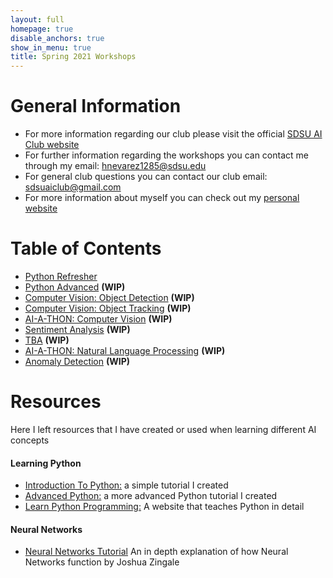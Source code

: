 ```yaml
---
layout: full
homepage: true
disable_anchors: true
show_in_menu: true
title: Spring 2021 Workshops
---
```


# General Information
- For more information regarding our club please visit the official [SDSU AI Club website](https://aiclub.sdsu.edu/)
- For further information regarding the workshops you can contact me through my email: <hnevarez1285@sdsu.edu>
- For general club questions you can contact our club email: <sdsuaiclub@gmail.com>
- For more information about myself you can check out my [personal website](https://hectorenevarez.github.io/)

# Table of Contents
- [Python Refresher](https://hectorenevarez.github.io/AIClubWorkshopsSpring21/pythonrefresher/python)
- [Python Advanced](#) **(WIP)**
- [Computer Vision: Object Detection](#) **(WIP)**
- [Computer Vision: Object Tracking](#) **(WIP)**
- [AI-A-THON: Computer Vision](#) **(WIP)**
- [Sentiment Analysis](#) **(WIP)**
- [TBA](#) **(WIP)**
- [AI-A-THON: Natural Language Processing](#) **(WIP)**
- [Anomaly Detection](#) **(WIP)**

# Resources
Here I left resources that I have created or used when learning different AI concepts
#### Learning Python
- [Introduction To Python:](https://hectorenevarez.github.io/AIClubWorkshopsFall20/Workshop1/python_tutorial) a simple tutorial I created
- [Advanced Python:](https://hectorenevarez.github.io/AIClubWorkshopsFall20/Workshop2/Advanced_python.html) a more advanced Python tutorial I created
- [Learn Python Programming:](https://www.programiz.com/python-programming) A website that teaches Python in detail

#### Neural Networks
- [Neural Networks Tutorial](https://colab.research.google.com/drive/1lnqrLF2NBJgoSeAf_WD3pqnGgVjFmazV?usp=sharing) An in depth explanation of how Neural Networks function by Joshua Zingale
